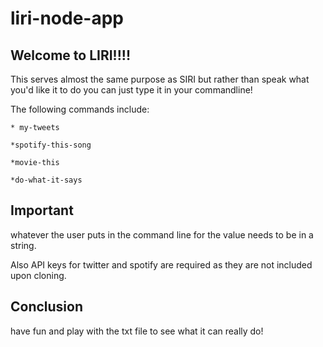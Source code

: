 # liri-node-app

## Welcome to LIRI!!!!

This serves almost the same purpose as SIRI but rather than speak what you'd like it to do
you can just type it in your commandline!

The following commands include:
	
	* my-tweets

	*spotify-this-song

	*movie-this

	*do-what-it-says

## Important

whatever the user puts in the command line for the value needs to be in a string.

Also API keys for twitter and spotify are required as they are not included upon cloning.

## Conclusion

have fun and play with the txt file to see what it can really do!
